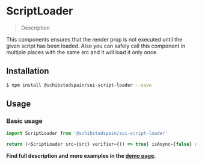 # ScriptLoader

> Description

<!-- ![](./assets/preview.png) -->

This components ensures that the render prop is not executed until the given script has been loaded.
Also you can safely call this component in multiple places with the same src and it will load it only once.


## Installation

```sh
$ npm install @schibstedspain/sui-script-loader --save
```

## Usage

### Basic usage
```js
import ScriptLoader from '@schibstedspain/sui-script-loader'

return (<ScriptLoader src={src} verifier={() => true} isAsync={false} render={() => 'Ready to render!'} />)
```

**Find full description and more examples in the [demo page](https://sui-components.now.sh/workbench/script/loader).**
